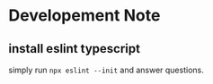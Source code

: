 # Developement Note

## install eslint typescript

simply run `npx eslint --init` and answer questions.